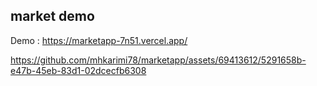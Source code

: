 ## market demo

Demo : https://marketapp-7n51.vercel.app/

https://github.com/mhkarimi78/marketapp/assets/69413612/5291658b-e47b-45eb-83d1-02dcecfb6308

